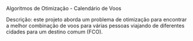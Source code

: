 Algoritmos de Otimização - Calendário de Voos

Descrição: este projeto aborda um problema de otimização para encontrar a melhor combinação de voos para várias pessoas viajando de diferentes cidades para um destino comum (FCO).
